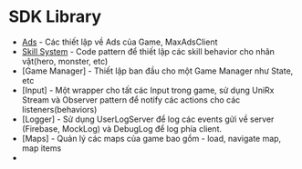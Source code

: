 # SDK Library
- [Ads](Ads.md) - Các thiết lập về Ads của Game, MaxAdsClient
- [Skill System](SkillSystem.md) - Code pattern để thiết lập các skill behavior cho nhân vật(hero, monster, etc)
- [Game Manager] - Thiết lập ban đầu cho một Game Manager như State, etc
- [Input] - Một wrapper cho tất các Input trong game, sử dụng UniRx Stream và Observer pattern để notify các actions cho các listeners(behaviors)
- [Logger] - Sử dụng UserLogServer để log các events gửi về server (Firebase, MockLog) và DebugLog để log phía client.
- [Maps] - Quản lý các maps của game bao gồm - load, navigate map, map items
- 

